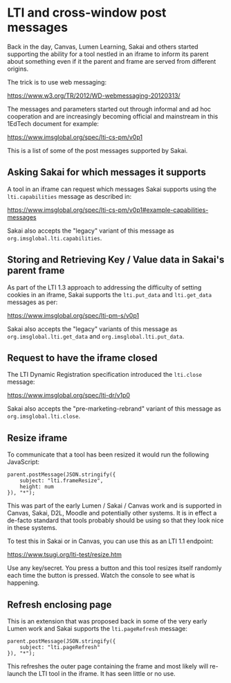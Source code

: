 LTI and cross-window post messages
==================================

Back in the day, Canvas, Lumen Learning, Sakai and others started
supporting the ability for a tool nestled in an iframe to inform
its parent about something even if it the parent and frame are
served from different origins.

The trick is to use web messaging:

https://www.w3.org/TR/2012/WD-webmessaging-20120313/

The messages and parameters started out through informal
and ad hoc cooperation and are increasingly becoming official
and mainstream in this 1EdTech document for example:

https://www.imsglobal.org/spec/lti-cs-pm/v0p1

This is a list of some of the post messages supported by Sakai.

Asking Sakai for which messages it supports
-------------------------------------------

A tool in an iframe can request which messages Sakai supports using
the `lti.capabilities` message as described in:

https://www.imsglobal.org/spec/lti-cs-pm/v0p1#example-capabilities-messages

Sakai also accepts the "legacy" variant of this message
as `org.imsglobal.lti.capabilities`.

Storing and Retrieving Key / Value data in Sakai's parent frame
---------------------------------------------------------------

As part of the LTI 1.3 approach to addressing the difficulty of setting cookies
in an iframe, Sakai supports the `lti.put_data` and `lti.get_data` messages as per:

https://www.imsglobal.org/spec/lti-pm-s/v0p1

Sakai also accepts the "legacy" variants of this message as `org.imsglobal.lti.get_data`
and `org.imsglobal.lti.put_data`.

Request to have the iframe closed
---------------------------------

The LTI Dynamic Registration specification introduced the `lti.close` message:

https://www.imsglobal.org/spec/lti-dr/v1p0

Sakai also accepts the "pre-marketing-rebrand" variant of this message
as `org.imsglobal.lti.close`.

Resize iframe
-------------

To communicate that a tool has been resized it would run the following JavaScript:

    parent.postMessage(JSON.stringify({
        subject: "lti.frameResize",
        height: num
    }), "*");

This was part of the early Lumen / Sakai / Canvas work and is supported in
Canvas, Sakai, D2L, Moodle and potentially other systems.  It is in effect
a de-facto standard that tools probably should be using so that they look nice
in these systems.

To test this in Sakai or in Canvas, you can use this as an LTI 1.1 endpoint:

https://www.tsugi.org/lti-test/resize.htm

Use any key/secret. You press a button and this tool resizes itself
randomly each time the button is pressed.  Watch the console
to see what is happening.

Refresh enclosing page
----------------------

This is an extension that was proposed back in some of the very early Lumen work
and Sakai supports the `lti.pageRefresh` message:

    parent.postMessage(JSON.stringify({
        subject: "lti.pageRefresh"
    }), "*");

This refreshes the outer page containing the frame and most likely will re-launch the LTI
tool in the iframe.  It has seen little or no use.

